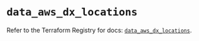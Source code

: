 # `data_aws_dx_locations`

Refer to the Terraform Registry for docs: [`data_aws_dx_locations`](https://registry.terraform.io/providers/hashicorp/aws/6.7.0/docs/data-sources/dx_locations).
